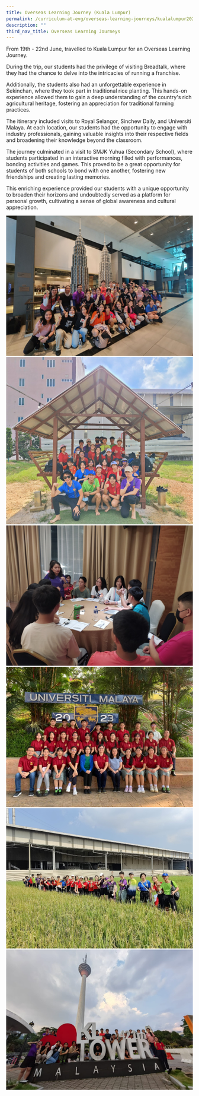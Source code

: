 ```yaml
---
title: Overseas Learning Journey (Kuala Lumpur)
permalink: /curriculum-at-evg/overseas-learning-journeys/kualalumpur2023/
description: ""
third_nav_title: Overseas Learning Journeys
---
```

From 19th - 22nd June, travelled to Kuala Lumpur for an Overseas Learning Journey.

During the trip, our students had the privilege of visiting Breadtalk, where they had the chance to delve into the intricacies of running a franchise. 

Additionally, the students also had an unforgettable experience in Sekinchan, where they took part in traditional rice planting. This hands-on experience allowed them to gain a deep understanding of the country's rich agricultural heritage, fostering an appreciation for traditional farming practices.

The itinerary included visits to Royal Selangor, Sinchew Daily, and Universiti Malaya. At each location, our students had the opportunity to engage with industry professionals, gaining valuable insights into their respective fields and broadening their knowledge beyond the classroom.

The journey culminated in a visit to SMJK Yuhua (Secondary School), where students participated in an interactive morning filled with performances, bonding activities and games. This proved to be a great opportunity for students of both schools to bond with one another, fostering new friendships and creating lasting memories.

This enriching experience provided our students with a unique opportunity to broaden their horizons and undoubtedly served as a platform for personal growth, cultivating a sense of global awareness and cultural appreciation.

![](/images/kuala%20lumpur%201.jpg)![](/images/kuala%20lumpur%202.jpg)![](/images/kuala%20lumpur%209.jpg)![](/images/kuala%20lumpur%205.jpg)![](/images/kuala%20lumpur%204.jpg)![](/images/kuala%20lumpur%207.jpg)